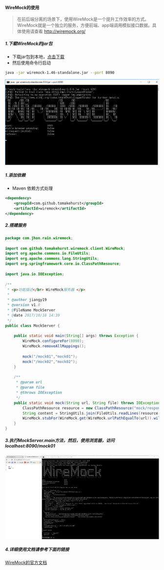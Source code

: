 #### WireMock的使用
> 在前后端分离的场景下，使用WireMock是一个提升工作效率的方式。WireMock就是一个独立的服务，方便前端、app端调用模拟接口数据。具体使用请查看 http://wiremock.org/

##### 1.下载WireMock的jar包
* 下载jar包到本地，[点击下载](http://central.maven.org/maven2/com/github/tomakehurst/wiremock-standalone/2.8.0/wiremock-standalone-2.8.0.jar)
* 然后使用命令行启动

```bash
java -jar wiremock-1.46-standalone.jar --port 8090
```

![CMD WireMock启动](../../photos/WireMock启动界面.png)

##### 1.添加依赖
* Maven 依赖方式处理
```xml
<dependency>
    <groupId>com.github.tomakehurst</groupId>
    <artifactId>wiremock</artifactId>
</dependency>
```

##### 2.搭建服务
```java
package com.jhon.rain.wiremock;

import com.github.tomakehurst.wiremock.client.WireMock;
import org.apache.commons.io.FileUtils;
import org.apache.commons.lang.StringUtils;
import org.springframework.core.io.ClassPathResource;

import java.io.IOException;

/**
 * <p>功能描述</br> WireMock服务器 </p>
 *
 * @author jiangy19
 * @version v1.0
 * @FileName MockServer
 * @date 2017/10/18 14:39
 */
public class MockServer {

	public static void main(String[] args) throws Exception {
		WireMock.configureFor(8090);
		WireMock.removeAllMappings();

		mock("/mock01","mock01");
		mock("/mock02","mock02");
	}

	/**
	 * @param url
	 * @param file
	 * @throws IOException
	 */
	public static void mock(String url, String file) throws IOException {
		ClassPathResource resource = new ClassPathResource("mock/response/" + file + ".txt");
		String content = StringUtils.join(FileUtils.readLines(resource.getFile(), "UTF-8").toArray(), "\n");
		WireMock.stubFor(WireMock.get(WireMock.urlPathEqualTo(url)).willReturn(WireMock.aResponse().withBody(content).withStatus(200)));
	}
}
```

##### 3.执行MockServer.main方法，然后，使用浏览器，访问localhost:8090/mock01
![WireMock访问的结果](../../photos/WireMock访问的结果.png)

##### 4.详细使用文档请参考下面的链接
[WireMock的官方文档](http://wiremock.org/docs/getting-started/)